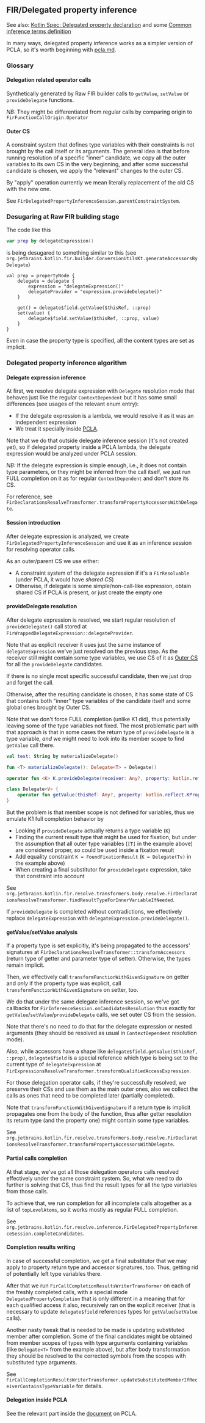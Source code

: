 ## FIR/Delegated property inference
See also: [Kotlin Spec: Delegated property declaration](https://kotlinlang.org/spec/declarations.html#delegated-property-declaration) and some [Common inference terms definition](inference.md)

In many ways, delegated property inference works as a simpler version of PCLA, so it's worth beginning with [pcla.md](pcla.md).

### Glossary
#### Delegation related operator calls
Synthetically generated by Raw FIR builder calls to `getValue`, `setValue` or `provideDelegate` functions.

*NB:* They might be differentiated from regular calls by comparing origin to `FirFunctionCallOrigin.Operator`

#### Outer CS
A constraint system that defines type variables with their constraints is not brought by the call itself or its arguments. 
The general idea is that before running resolution of a specific "inner" candidate, we copy all the outer variables to its own CS in the very
beginning, and after some successful candidate is chosen, we apply the "relevant" changes to the outer CS.

By "apply" operation currently we mean literally replacement of the old CS with the new one.

See `FirDelegatedPropertyInferenceSession.parentConstraintSystem`.

### Desugaring at Raw FIR building stage
The code like this
```kotlin
var prop by delegateExpression()
```
is being desugared to something similar to this (see `org.jetbrains.kotlin.fir.builder.ConversionUtilsKt.generateAccessorsByDelegate`)
```
val prop = propertyNode {
    delegate = delegate {
        expression = "delegateExpression()"
        delegateProvider = "expression.provideDelegate()"
    }
    
    get() = delegate$field.getValue($thisRef, ::prop)
    set(value) {
        delegate$field.setValue($thisRef, ::prop, value)
    }
}
```

Even in case the property type is specified, all the content types are set as implicit.

### Delegated property inference algorithm

#### Delegate expression inference
At first, we resolve delegate expression with `Delegate` resolution mode that behaves just like the regular `ContextDependent`
but it has some small differences (see usages of the relevant enum entry):
- If the delegate expression is a lambda, we would resolve it as it was an independent expression
- We treat it specially inside [PCLA](pcla.md).

Note that we do that outside delegate inference session (it's not created yet), so if delegated property inside a PCLA lambda, the delegate
expression would be analyzed under PCLA session.

*NB:* If the delegate expression is simple enough, i.e., it does not contain type parameters, or they might be inferred from the call itself,
we just run FULL completion on it as for regular `ContextDependent` and don't store its CS.

For reference, see `FirDeclarationsResolveTransformer.transformPropertyAccessorsWithDelegate`.

#### Session introduction
After delegate expression is analyzed, we create `FirDelegatedPropertyInferenceSession` and use it as an inference session for resolving
operator calls.

As an outer/parent CS we use either:
- A constraint system of the delegate expression if it's a `FirResolvable` (under PCLA, it would have *shared CS*)
- Otherwise, if delegate is some simple/non-call-like expression, obtain shared CS if PCLA is present, or just create the empty one

#### provideDelegate resolution
After delegate expression is resolved, we start regular resolution of `provideDelegate()` call stored at `FirWrappedDelegateExpression::delegateProvider`.

Note that as explicit receiver it uses just the same instance of `delegateExpression` we've just resolved on the previous step.
As the receiver still might contain some type variables, we use CS of it as [Outer CS](#outer-cs) for all the `provideDelegate` candidates.

If there is no single most specific successful candidate, then we just drop and forget the call.

Otherwise, after the resulting candidate is chosen, it has some state of CS that contains both "inner" type variables of the candidate itself and some
global ones brought by Outer CS.

Note that we don't force FULL completion (unlike K1 did), thus potentially leaving some of the type variables not fixed.
The most problematic part with that approach is that in some cases the return type of `provideDelegate` is a type variable, _and_ we
might need to look into its member scope to find `getValue` call there.

```kotlin
val test: String by materializeDelegate()

fun <T> materializeDelegate(): Delegate<T> = Delegate()

operator fun <K> K.provideDelegate(receiver: Any?, property: kotlin.reflect.KProperty<*>): K = this

class Delegate<V> {
    operator fun getValue(thisRef: Any?, property: kotlin.reflect.KProperty<*>): V = TODO()
}
```

But the problem is that member scope is not defined for variables, thus we emulate K1 full completion behavior by

- Looking if `provideDelegate` actually returns a type variable (`K`)
- Finding the current result type that might be used for fixation, but under the assumption that all outer type variables
(`[T]` in the example above) are considered proper, so could be used inside a fixation result
- Add equality constraint `K = FoundFixationResult` (`K = Delegate(Tv)` in the example above)
- When creating a final substitutor for `provideDelegate` expression, take that constraint into account

See `org.jetbrains.kotlin.fir.resolve.transformers.body.resolve.FirDeclarationsResolveTransformer.findResultTypeForInnerVariableIfNeeded`.

If `provideDelegate` is completed without contradictions, we effectively replace `delegateExpression` with `delegateExpression.provideDelegate()`.

#### getValue/setValue analysis

If a property type is set explicitly, it's being propagated to the accessors' signatures at `FirDeclarationsResolveTransformer::transformAccessors`
(return type of getter and parameter type of setter). 
Otherwise, the types remain implicit.

Then, we effectively call `transformFunctionWithGivenSignature` on getter and _only_ if the property type was explicit,
call `transformFunctionWithGivenSignature` on setter, too.

We do that under the same delegate inference session, so we've got callbacks for `FirInferenceSession.onCandidatesResolution` thus
exactly for `getValue`/`setValue`/`provideDelegate` calls, we set outer CS from the session.

Note that there's no need to do that for the delegate expression or nested arguments (they should be resolved as usual in `ContextDependent` resolution mode).

Also, while accessors have a shape like `delegate$field.getValue($thisRef, ::prop)`, `delegate$field` is a special reference which type
is being set to the current type of `delegateExpression` at `FirExpressionsResolveTransformer.transformQualifiedAccessExpression`.

For those delegation operator calls, if they're successfully resolved, we preserve their CSs and use them as the main outer ones, 
also we collect the calls as ones that need to be completed later (partially completed).

Note that `transformFunctionWithGivenSignature` if a return type is implicit propagates one from the body of the function, thus
after getter resolution its return type (and the property one) might contain some type variables.

See `org.jetbrains.kotlin.fir.resolve.transformers.body.resolve.FirDeclarationsResolveTransformer.transformPropertyAccessorsWithDelegate`.

#### Partial calls completion

At that stage, we've got all those delegation operators calls resolved effectively under the same constraint system.
So, what we need to do further is solving that CS, thus find the result types for all the type variables from those calls.

To achieve that, we run completion for all incomplete calls altogether as a list of `topLevelAtoms`, so it works mostly as regular FULL completion.

See `org.jetbrains.kotlin.fir.resolve.inference.FirDelegatedPropertyInferenceSession.completeCandidates`.

#### Completion results writing

In case of successful completion, we get a final substitutor that we may apply to property return type and accessor signatures, too.
Thus, getting rid of potentially left type variables there.

After that we run `FirCallCompletionResultsWriterTransformer` on each of the freshly completed calls, with a special mode 
`DelegatedPropertyCompletion` that is only different in a meaning that for each qualified access it also, recursively ran on the explicit
receiver (that is necessary to update `delegate$field` references types for `getValue`/`setValue` calls).

Another nasty tweak that is needed to be made is updating substituted member after completion.
Some of the final candidates might be obtained from member scopes of types with type arguments containing variables 
(like `Delegate<T>` from the example above), but after body transformation they should be resolved to the corrected symbols from the
scopes with substituted type arguments.

See `FirCallCompletionResultsWriterTransformer.updateSubstitutedMemberIfReceiverContainsTypeVariable` for details.

#### Delegation inside PCLA
See the relevant part inside the [document](pcla.md) on PCLA.
